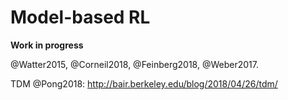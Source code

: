 
# Model-based RL

**Work in progress**

@Watter2015, @Corneil2018, @Feinberg2018, @Weber2017. 

TDM @Pong2018: <http://bair.berkeley.edu/blog/2018/04/26/tdm/>